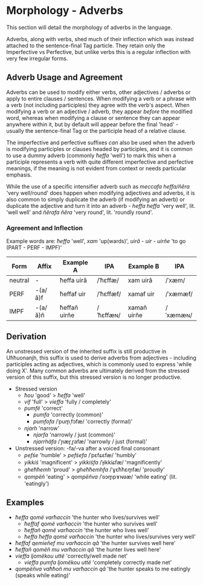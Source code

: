 # Morphology - Adverbs

This section will detail the morphology of adverbs in the language.

Adverbs, along with verbs, shed much of their inflection which was instead attached to the sentence-final Tag particle.  They retain only the Imperfective vs Perfective, but unlike verbs this is a regular inflection with very few irregular forms.

## Adverb Usage and Agreement

Adverbs can be used to modify either verbs, other adjectives / adverbs or apply to entire clauses / sentences.  When modifying a verb or a phrase with a verb (not including participles) they agree with the verb's aspect.  When modifying a verb or an adjective / adverb, they appear *before* the modified word, whereas when modifying a clause or sentence they can appear anywhere within it, but by default will appear before the final 'head' - usually the sentence-final Tag or the participle head of a relative clause.  

The imperfective and perfective suffixes *can* also be used when the adverb is modifying participles or clauses headed by participles, and it is common to use a dummy adverb (commonly *ħeffa* 'well') to mark this when a participle represents a verb with quite different imperfective and perfective meanings, if the meaning is not evident from context or needs particular emphasis.

While the use of a specific intensifier adverb such as *meccafa heffa/ñêra* 'very well/round' does happen when modifying adjectives and adverbs, it is also common to simply duplicate the adverb (if modifying an adverb) or duplicate the adjective and turn it into an adverb - *heffa heffa* 'very well', lit. 'well well' and *ñêrafa ñêra* 'very round', lit. 'roundly round'.

### Agreement and Inflection

Example words are: *ħeffa* 'well', *xam* 'up(wards)', *uirâ - uir - uirñe* 'to go (PART - PERF - IMPF)'

|Form   |Affix   |Example A     |IPA         |Example B    |IPA          |
|----   |--------|--------------|------------|-------------|-------------|
|neutral| -      | ħeffa uirâ   |/ˈħɛffæ/    | xam uirâ    |/ˈxæm/       |
|PERF   | -(a/â)f| ħeffaf uir   |/ˈħɛffæf/   | xamaf uir   |/ˈxæmæf/     |
|IMPF   | -(a/â)ñ| ħeffañ uirñe |/ˈħɛffæɴ/   | xamañ uirñe |/ˈxæmæɴ/     |

## Derivation

An unstressed version of the inherited suffix is still productive in Uħħuonanjh, this suffix is used to derive adverbs from adjectives - including participles acting as adjectives, which is commonly used to express 'while doing X'.  Many common adverbs are ultimately derived from the stressed version of this suffix, but this stressed version is no longer productive.

- Stressed version
  - *ħou* 'good' > *ħeffa* 'well'
  - *vif* 'full' > *vieffa* 'fully / completely'
  - *pumfë* 'correct'
    - *pumfa* 'correctly (common)'
    - *pumfofa* /ˈpum̥ˌfɔfæ/ 'correctly (formal)'
  - *njarh* 'narrow'
    - *njarfa* 'narrowly / just  (common)'
    - *njarrhäfa* /ˈɲær̥ˌr̥afæ/ 'narrowly / just  (formal)'
- Unstressed version: -fa/-va after a voiced final consonant
  - *pefśe* 'humble' > *pefśefa* /ˈpɛfɕɛfæ/ 'humbly'
  - *yikkiś* 'magnificent' > *yikkiśfa* /ˈɟikkiɕfæ/ 'magnificently'
  - *gheħħemh* 'proud' > *gheħħemhfa* /ˈɣɛħħɛm̥fæ/ 'proudly'
  - *qompëñ* 'eating' > *qompëñva* /ˈɢɔm̥pɤɴʋæ/ 'while eating' (lit. 'eatingly')

## Examples

- *ħeffa qomë varħaccin* 'the hunter who lives/survives well'
  - *ħeffaf qomë varħaccin* 'the hunter who survives well'
  - *ħeffañ qomë varħaccin* 'the hunter who lives well'
  - *ħeffa ħeffa qomë varħaccin* 'the hunter who lives/survives very well'
- *ħeffaf qemieñef mu varħaccin qâ* 'the hunter survives well here'
- *ħeffañ qomëñ mu varħaccin qâ* 'the hunter lives well here'
- *vieffa ljomëkou uttë* 'correctly/well made net'
  - *vieffa pumfa ljomëkou uttë* 'completely correctly made net'
- *qompëñva vaħħoñ mu varħaccin qâ* 'the hunter speaks to me eatingly (speaks while eating)'
